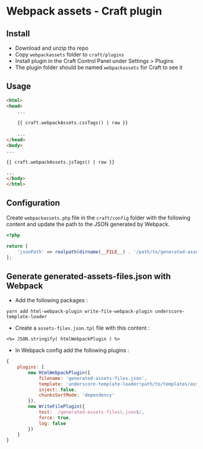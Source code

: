 # Webpack assets - Craft plugin

## Install

- Download and unzip ths repo
- Copy `webpackassets` folder to `craft/plugins`
- Install plugin in the Craft Control Panel under Settings > Plugins
- The plugin folder should be named ``webpackassets`` for Craft to see it


## Usage

```html
<html>
<head>
    ...
   
    {{ craft.webpackAssets.cssTags() | raw }}
   
    ...
</head>
<body>
...

{{ craft.webpackAssets.jsTags() | raw }}

...
</body>
</html>
```


## Configuration

Create ``webpackassets.php`` file in the ``craft/config`` folder with the following content
and update the path to the JSON generated by Webpack.

```php
<?php

return [
    'jsonPath' => realpath(dirname(__FILE__) . '/path/to/generated-assets-files.json'),
];
```


## Generate generated-assets-files.json with Webpack

- Add the following packages :
```
yarn add html-webpack-plugin write-file-webpack-plugin underscore-template-loader
```

- Create a ``assets-files.json.tpl`` file with this content :
```
<%= JSON.stringify( htmlWebpackPlugin ) %>
```

- In Webpack config add the following plugins :

```js
{
    plugins: [
        new HtmlWebpackPlugin({
            filename: 'generated-assets-files.json',
            template: 'underscore-template-loader!path/to/templates/assets-files.json.tpl',
            inject: false,
            chunksSortMode: 'dependency'
        }),
        new WriteFilePlugin({
            test:  /generated-assets-files\.json$/,
            force: true,
            log: false
        })
    ]
}
```
